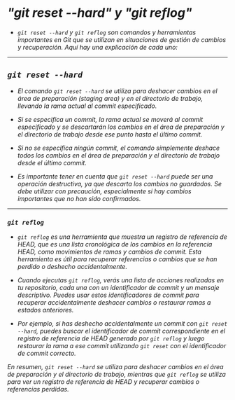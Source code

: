 <!-- Autor: Daniel Benjamin Perez Morales -->
<!-- GitHub: https://github.com/DanielBenjaminPerezMoralesDev13 -->
<!-- GitLab: https://gitlab.com/DanielBenjaminPerezMoralesDev13 -->
<!-- Correo electrónico: danielperezdev@proton.me -->

# ***"git reset --hard" y "git reflog"***

- *`git reset --hard` y `git reflog` son comandos y herramientas importantes en Git que se utilizan en situaciones de gestión de cambios y recuperación. Aquí hay una explicación de cada uno:*

---

## ***`git reset --hard`***

- *El comando `git reset --hard` se utiliza para deshacer cambios en el área de preparación (staging area) y en el directorio de trabajo, llevando la rama actual al commit especificado.*

- *Si se especifica un commit, la rama actual se moverá al commit especificado y se descartarán los cambios en el área de preparación y el directorio de trabajo desde ese punto hasta el último commit.*
- *Si no se especifica ningún commit, el comando simplemente deshace todos los cambios en el área de preparación y el directorio de trabajo desde el último commit.*

- *Es importante tener en cuenta que `git reset --hard` puede ser una operación destructiva, ya que descarta los cambios no guardados. Se debe utilizar con precaución, especialmente si hay cambios importantes que no han sido confirmados.*

---

### ***`git reflog`***

- *`git reflog` es una herramienta que muestra un registro de referencia de HEAD, que es una lista cronológica de los cambios en la referencia HEAD, como movimientos de ramas y cambios de commit. Esta herramienta es útil para recuperar referencias o cambios que se han perdido o deshecho accidentalmente.*

- *Cuando ejecutas `git reflog`, verás una lista de acciones realizadas en tu repositorio, cada una con un identificador de commit y un mensaje descriptivo. Puedes usar estos identificadores de commit para recuperar accidentalmente deshacer cambios o restaurar ramas a estados anteriores.*

- *Por ejemplo, si has deshecho accidentalmente un commit con `git reset --hard`, puedes buscar el identificador de commit correspondiente en el registro de referencia de HEAD generado por `git reflog` y luego restaurar la rama a ese commit utilizando `git reset` con el identificador de commit correcto.*

*En resumen, `git reset --hard` se utiliza para deshacer cambios en el área de preparación y el directorio de trabajo, mientras que `git reflog` se utiliza para ver un registro de referencia de HEAD y recuperar cambios o referencias perdidas.*

